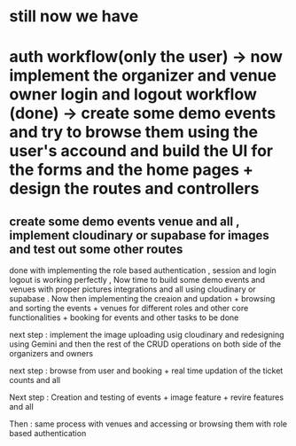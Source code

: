 # still now we have

# auth workflow(only the user) -> now implement the organizer and venue owner login and logout workflow (done) -> create some demo events and try to browse them using the user's accound and build the UI for the forms and the home pages + design the routes and controllers

## create some demo events venue and all , implement cloudinary or supabase for images and test out some other routes

done with implementing the role based authentication , session and login logout is working perfectly , Now time to build some demo events and venues with proper pictures integrations and all using cloudinary or supabase . Now then implementing the creaion and updation + browsing and sorting the events + venues for different roles and other core functionalities + booking for events and other tasks to be done

next step : implement the image uploading usig cloudinary and redesigning using Gemini and then the rest of the CRUD operations on both side of the organizers and owners

next step : browse from user and booking + real time updation of the ticket counts and all

Next step : Creation and testing of events + image feature + revire features and all

Then : same process with venues and accessing or browsing them with role based authentication
